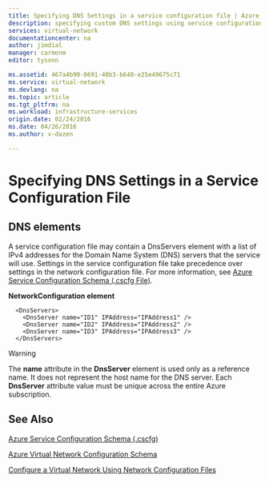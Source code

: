 ```yaml
---
title: Specifying DNS Settings in a service configuration file | Azure
description: specifying custom DNS settings using service configuration file for virtual network
services: virtual-network
documentationcenter: na
author: jimdial
manager: carmonm
editor: tysonn

ms.assetid: 467a4b99-8691-40b3-b640-e25e49675c71
ms.service: virtual-network
ms.devlang: na
ms.topic: article
ms.tgt_pltfrm: na
ms.workload: infrastructure-services
origin.date: 02/24/2016
ms.date: 04/26/2016
ms.author: v-dazen

---
```

# Specifying DNS Settings in a Service Configuration File
## DNS elements
A service configuration file may contain a DnsServers element with a list of IPv4 addresses for the Domain Name System (DNS) servers that the service will use. Settings in the service configuration file take precedence over settings in the network configuration file. For more information, see [Azure Service Configuration Schema (.cscfg File)](https://msdn.microsoft.com/library/azure/ee758710.aspx).

**NetworkConfiguration element**

      <DnsServers>
        <DnsServer name="ID1" IPAddress="IPAddress1" />
        <DnsServer name="ID2" IPAddress="IPAddress2" />
        <DnsServer name="ID3" IPAddress="IPAddress3" />
      </DnsServers>

> [!WARNING]
> The **name** attribute in the **DnsServer** element is used only as a reference name. It does not represent the host name for the DNS server. Each **DnsServer** attribute value must be unique across the entire Azure subscription.
> 
> 

## See Also
[Azure Service Configuration Schema (.cscfg)](https://msdn.microsoft.com/library/azure/ee758710)

[Azure Virtual Network Configuration Schema](https://msdn.microsoft.com/library/azure/jj157100)

[Configure a Virtual Network Using Network Configuration Files](/virtual-network/virtual-networks-create-vnet-classic-portal)
